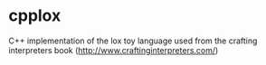 # cpplox
C++ implementation of the lox toy language used from the crafting interpreters book (http://www.craftinginterpreters.com/)
